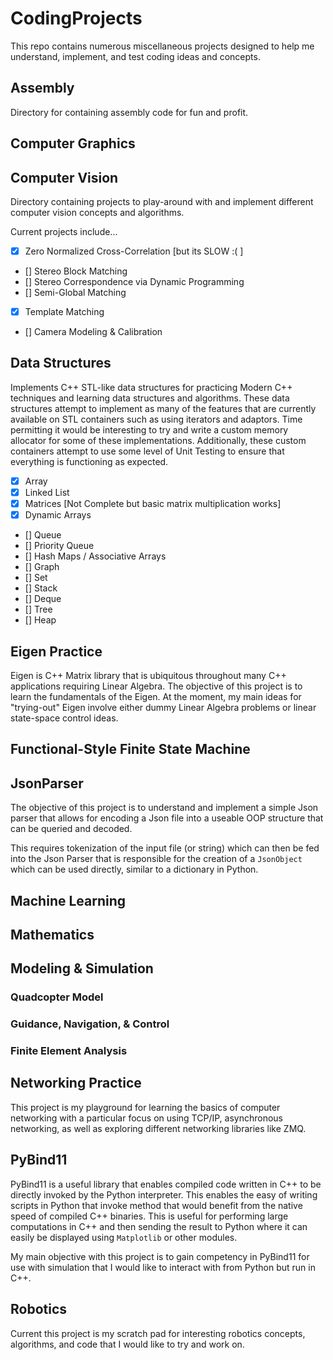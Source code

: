 # CodingProjects
This repo contains numerous miscellaneous projects designed to help me understand, implement, and test coding ideas and concepts.

## Assembly 
Directory for containing assembly code for fun and profit.

## Computer Graphics

## Computer Vision 
Directory containing projects to play-around with and implement different computer vision concepts and algorithms. 

Current projects include... 
- [x] Zero Normalized Cross-Correlation [but its SLOW :( ]
- [] Stereo Block Matching 
- [] Stereo Correspondence via Dynamic Programming 
- [] Semi-Global Matching
- [x] Template Matching 
- [] Camera Modeling & Calibration 

## Data Structures

Implements C++ STL-like data structures for practicing Modern C++ techniques and learning data structures and algorithms. These data structures attempt to implement as many of the features that are currently available on STL containers such as using iterators and adaptors. Time permitting it would be interesting to try and write a custom memory allocator for some of these implementations. Additionally, these custom containers attempt to use some level of Unit Testing to ensure that everything is functioning as expected. 

- [x] Array 
- [x] Linked List 
- [x] Matrices [Not Complete but basic matrix multiplication works]
- [x] Dynamic Arrays
- [] Queue 
- [] Priority Queue
- [] Hash Maps / Associative Arrays 
- [] Graph
- [] Set
- [] Stack
- [] Deque
- [] Tree
- [] Heap

## Eigen Practice
Eigen is C++ Matrix library that is ubiquitous throughout many C++ applications requiring Linear Algebra. The objective of this project is to learn the fundamentals of the Eigen. At the moment, my main ideas for "trying-out" Eigen involve either dummy Linear Algebra problems or linear state-space control ideas.

## Functional-Style Finite State Machine

## JsonParser
The objective of this project is to understand and implement a simple Json parser that allows for encoding a Json file into a useable OOP structure that can be queried and decoded. 

This requires tokenization of the input file (or string) which can then be fed into the Json Parser that is responsible for the creation of a `JsonObject` which can be used directly, similar to a dictionary in Python. 

## Machine Learning 

## Mathematics 



## Modeling & Simulation 

### Quadcopter Model
### Guidance, Navigation, & Control 

### Finite Element Analysis

## Networking Practice 

This project is my playground for learning the basics of computer networking with a particular focus on using TCP/IP, asynchronous networking, as well as exploring different networking libraries like ZMQ.


## PyBind11

PyBind11 is a useful library that enables compiled code written in C++ to be directly invoked by the Python interpreter. This enables the easy of writing scripts in Python that invoke method that would benefit from the native speed of compiled C++ binaries. This is useful for performing large computations in C++ and then sending the result to Python where it can easily be displayed using `Matplotlib` or other modules.

My main objective with this project is to gain competency in PyBind11 for use with simulation that I would like to interact with from Python but run in C++.


## Robotics 

Current this project is my scratch pad for interesting robotics concepts, algorithms, and code that I would like to try and work on. 